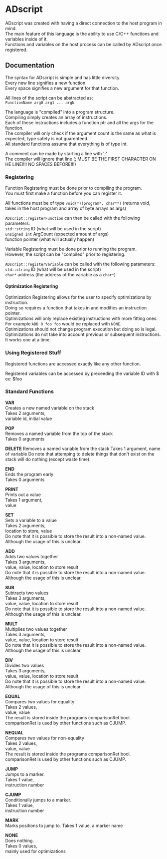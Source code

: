 # ADscript

ADscript was created with having a direct connection to the host program in mind.  
The main feature of this language is the ability to use C/C++ functions and variables inside of it.  
Functions and variables on the host process can be called by ADscript once registered.  

## Documentation

The syntax for ADscript is simple and has little diversity.  
Every new line signifies a new function.  
Every space signifies a new argument for that function.  

All lines of the script can be abstracted as:  
`FunctionName arg0 arg1 ... argN`  

The language is "compiled" into a program structure.  
Compiling simply creates an array of instructions.  
Each of these instructions includes a function ptr and all the args for the function.  
The compiler will only check if the argument count is the same as what is expected, type safety is not guarenteed.  
All standard functions assume that everything is of type int.  

A comment can be made by starting a line with ';'  
The compiler will ignore that line (; MUST BE THE FIRST CHARACTER ON HE LINE!!!! NO SPACES BEFORE!!!)

### Registering

Function Registering must be done prior to compiling the program.  
You must first make a function before you can register it.  

All functions must be of type `void(*)(program*, char**)`
(returns void, takes in the host program and array of byte arrays as args)  

`ADscript::registerFunction` can then be called with the following parameters:  
`std::string` ID (what will be used in the script)  
`unsigned int` ArgCount (expected amount of args)  
function pointer (what will actually happen)  

Variable Registering must be done prior to running the program.  
However, the script can be "compiled" prior to registering.  

`ADscript::registerVariable` can be called with the following parameters:  
`std::string` ID (what will be used in the script)  
`char*` address (the address of the variable as a `char*`)  

#### Optimization Registering

Optimization Registering allows for the user to specify optimizations by instruction.  
Doing so requires a function that takes in and modifies an instruction pointer.  
Optimizations will only replace existing instructions with more fitting ones.  
For example `ADD 0 foo foo` would be replaced with `NONE`.  
Optimizations should not change program execution but doing so is legal.  
Optimizations do not take into account previous or subsequent instructions. It works one at a time.

### Using Registered Stuff

Registered functions are accessed exactly like any other function.  

Registered variables can be accessed by preceeding the variable ID with $  
ex: $foo  

### Standard Functions

**VAR**  
Creates a new named variable on the stack  
Takes 2 arguments,  
variable id, initial value  

**POP**  
Removes a named variable from the top of the stack  
Takes 0 arguments  

**DELETE**
Removes a named variable from the stack
Takes 1 argument,
name of variable
Do note that attemping to delete things that don't exist on the stack will do nothing (except waste time).

**END**  
Ends the program early  
Takes 0 arguments

**PRINT**  
Prints out a value   
Takes 1 argument,  
value

**SET**  
Sets a variable to a value  
Takes 2 arguments,  
location to store, value  
Do note that it is possible to store the result into a non-named value.  
Although the usage of this is unclear.

**ADD**  
Adds two values together  
Takes 3 arguments,  
value, value, location to store result  
Do note that it is possible to store the result into a non-named value.  
Although the usage of this is unclear.  

**SUB**  
Subtracts two values  
Takes 3 arguments,  
value, value, location to store result  
Do note that it is possible to store the result into a non-named value.  
Although the usage of this is unclear.

**MULT**  
Multiplies two values together  
Takes 3 arguments,  
value, value, location to store result  
Do note that it is possible to store the result into a non-named value.  
Although the usage of this is unclear.

**DIV**  
Divides two values  
Takes 3 arguments,  
value, value, location to store result  
Do note that it is possible to store the result into a non-named value.  
Although the usage of this is unclear.

**EQUAL**  
Compares two values for equality  
Takes 2 values,  
value, value  
The result is stored inside the programs comparisonRet bool.  
comparisonRet is used by other functions such as CJUMP.

**NEQUAL**  
Compares two values for non-equality  
Takes 2 values,  
value, value  
The result is stored inside the programs comparisonRet bool.  
comparisonRet is used by other functions such as CJUMP.

**JUMP**  
Jumps to a marker.  
Takes 1 value,  
instruction number

**CJUMP**  
Conditionally jumps to a marker.  
Takes 1 value,  
instruction number

**MARK**  
Marks positions to jump to.
Takes 1 value,
a marker name

**NONE**  
Does nothing.  
Takes 0 values,  
mainly used for optimizations